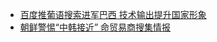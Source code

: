 <div class="list_newest">

* <a href="http://zhouhaibin.baijia.baidu.com/article/23594" target="_blank">百度推葡语搜索进军巴西 技术输出提升国家形象</a>
* <a href="http://china.cankaoxiaoxi.com/2014/0727/438577.shtml" target="_blank">朝鲜警惕“中韩接近” 命贸易商搜集情报</a>

</div>
